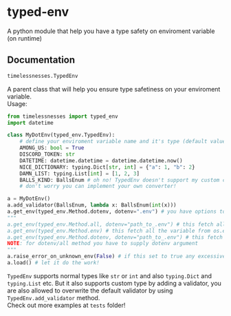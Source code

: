# typed-env

A python module that help you have a type safety on enviroment variable (on runtime)

## Documentation

```python
timelessnesses.TypedEnv
```

A parent class that will help you ensure type safetiness on your enviroment variable.  
Usage:

```python
from timelessnesses import typed_env
import datetime

class MyDotEnv(typed_env.TypedEnv):
    # define your enviroment variable name and it's type (default value is optional and typing.Optional is also supported)
    AMONG_US: bool = True
    DISCORD_TOKEN: str
    DATETIME: datetime.datetime = datetime.datetime.now()
    NICE_DICTIONARY: typing.Dict[str, int] = {"a": 1, "b": 2}
    DAMN_LIST: typing.List[int] = [1, 2, 3]
    BALLS_KIND: BallsEnum # oh no! TypedEnv doesn't support my custom class!
    # don't worry you can implement your own converter!

a = MyDotEnv()
a.add_validator(BallsEnum, lambda x: BallsEnum(int(x)))
a.get_env(typed_env.Method.dotenv, dotenv=".env") # you have options to either get only from dotenv or os.environ or both!
"""
a.get_env(typed_env.Method.all, dotenv="path_to_.env") # this fetch all the variable from both dotenv and os.environ
a.get_env(typed_env.Method.env) # this fetch all the variable from os.environ
a.get_env(typed_env.Method.dotenv, dotenv="path_to_.env") # this fetch all the variable from dotenv
NOTE: for dotenv/all method you have to supply dotenv argument
"""
a.raise_error_on_unknown_env(False) # if this set to true any excessive enviroment variable will raise an error (default is True)
a.load() # let it do the work!
```

`TypedEnv` supports normal types like `str` or `int` and also `typing.Dict` and `typing.List` etc. But it also supports custom type by adding a validator, you are also allowed to overwrite the default validator by using `TypedEnv.add_validator` method.  
Check out more examples at `tests` folder!
